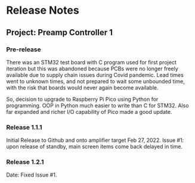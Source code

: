 # Release Notes
## Project: Preamp Controller 1

### Pre-release
There was an STM32 test board with C program used for first project iteration but this was abandoned because PCBs were no longer freely available due to supply chain issues during Covid pandemic.  Lead times went to unknown times, and not prepared to wait some unbounded time, with the risk that boards would never again become available.

So, decision to upgrade to Raspberry Pi Pico using Python for programming.  OOP in Python much easier to write than C for STM32.  Also far expanded and richer I/O capability of Pico made a good update.

### Release 1.1.1
Initial Release to Github and onto amplifier target Feb 27, 2022.
Issue #1: upon release of standby, main screen items come back delayed in time.

### Release 1.2.1
Date:
Fixed Issue #1.
